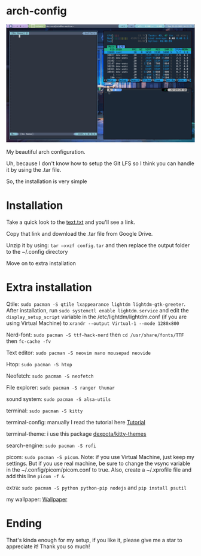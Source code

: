 # arch-config

<img src=".\setup.png" alt="Setup">

My beautiful arch configuration.

Uh, because I don't know how to setup the Git LFS so I think you can handle it by using the .tar file.

So, the installation is very simple

# Installation

Take a quick look to the [text.txt](https://github.com/imindMan/arch-config/blob/master/text.txt) and you'll see a link.

Copy that link and download the .tar file from Google Drive. 

Unzip it by using: `tar –xvzf config.tar` and then replace the output folder to the ~/.config directory

Move on to extra installation

# Extra installation
Qtile: `sudo pacman -S qtile lxappearance lightdm lightdm-gtk-greeter`. After installation, run `sudo systemctl enable lightdm.service` and edit the `display_setup_script` variable in the /etc/lightdm/lightdm.conf (if you are using Virtual Machine) to `xrandr --output Virtual-1 --mode 1280x800`

Nerd-font: `sudo pacman -S ttf-hack-nerd` then `cd /usr/share/fonts/TTF` then `fc-cache -fv` 

Text editor: `sudo pacman -S neovim nano mousepad neovide`

Htop: `sudo pacman -S htop`

Neofetch: `sudo pacman -S neofetch`

File explorer: `sudo pacman -S ranger thunar`

sound system: `sudo pacman -S alsa-utils`

terminal: `sudo pacman -S kitty`

terminal-config: manually I read the tutorial here [Tutorial](https://www.linuxfordevices.com/tutorials/linux/make-arch-terminal-awesome)

terminal-theme: i use this package [dexpota/kitty-themes](https://github.com/dexpota/kitty-themes)

search-engine: `sudo pacman -S rofi`

picom: `sudo pacman -S picom`. Note: if you use Virtual Machine, just keep my settings. But if you use real machine, be sure to change the vsync variable in the ~/.config/picom/picom.conf to true. Also, create a ~/.xprofile file and add this line `picom -f &`

extra: `sudo pacman -S python python-pip nodejs` and `pip install psutil`

my wallpaper: [Wallpaper](https://images8.alphacoders.com/749/749455.png)

# Ending
That's kinda enough for my setup, if you like it, please give me a star to appreciate it! Thank you so much!
